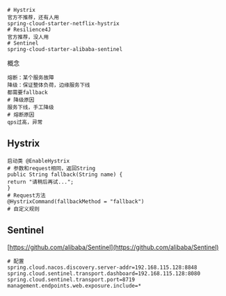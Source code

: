 ```plain
# Hystrix
官方不推荐，还有人用
spring-cloud-starter-netflix-hystrix
# Resilience4J
官方推荐，没人用
# Sentinel
spring-cloud-starter-alibaba-sentinel
```
概念
```plain
熔断：某个服务故障
降级：保证整体负荷，边缘服务下线
都需要fallback
# 降级原因
服务下线，手工降级
# 熔断原因
qps过高，异常
```
## Hystrix

```plain
启动类 @EnableHystrix
# 参数和request相同，返回String
public String fallback(String name) {
return "请稍后再试...";
}
# Request方法
@HystrixCommand(fallbackMethod = "fallback")
# 自定义规则
```
## Sentinel

[https://github.com/alibaba/Sentinel](https://github.com/alibaba/Sentinel)

```plain
# 配置
spring.cloud.nacos.discovery.server-addr=192.168.115.128:8848
spring.cloud.sentinel.transport.dashboard=192.168.115.128:8080
spring.cloud.sentinel.transport.port=8719
management.endpoints.web.exposure.include=*
```

